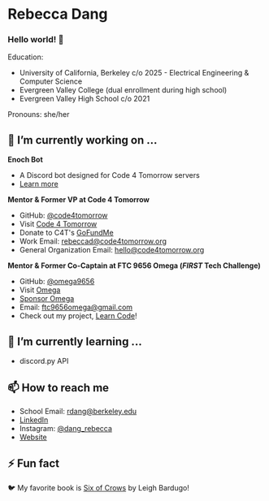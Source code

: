 # Rebecca Dang
### Hello world! 👋
Education: 
- University of California, Berkeley c/o 2025 - Electrical Engineering & Computer Science
- Evergreen Valley College (dual enrollment during high school)
- Evergreen Valley High School c/o 2021


Pronouns: she/her

## 🔭 I’m currently working on ...
**Enoch Bot**
* A Discord bot designed for Code 4 Tomorrow servers
* [Learn more](https://enoch.code4tomorrow.org)

**Mentor & Former VP at Code 4 Tomorrow**
* GitHub: [@code4tomorrow](https://github.com/code4tomorrow)
* Visit [Code 4 Tomorrow](https://code4tomorrow.org)
* Donate to C4T's [GoFundMe](https://gf.me/u/x4zn9m)
* Work Email: rebeccad@code4tomorrow.org
* General Organization Email: hello@code4tomorrow.org

**Mentor & Former Co-Captain at FTC 9656 Omega (*FIRST* Tech Challenge)**
* GitHub: [@omega9656](https://github.com/omega9656)
* Visit [Omega](https://omegarobotics.wordpress.com)
* [Sponsor Omega](https://bit.ly/sponsoromega)
* Email: ftc9656omega@gmail.com
* Check out my project, [Learn Code](https://omega9656.github.io/learn-code)!


## 🌱 I’m currently learning ...
- discord.py API

  
## 📫 How to reach me
- School Email: rdang@berkeley.edu
- [LinkedIn](https://linkedin.com/in/dang-rebecca)
- Instagram: [@dang_rebecca](https://instagram.com/dang_rebecca)
- [Website](https://phrdang.github.io)
  
## ⚡ Fun fact
🐦 My favorite book is [Six of Crows](https://www.goodreads.com/book/show/23437156-six-of-crows) by Leigh Bardugo!


<!--
**phrdang/phrdang** is a ✨ _special_ ✨ repository because its `README.md` (this file) appears on your GitHub profile.

Here are some ideas to get you started:
- 👯 I’m looking to collaborate on ...
- 🤔 I’m looking for help with ...
- 💬 Ask me about ...
-->
